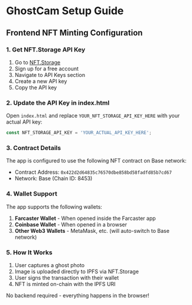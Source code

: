 # GhostCam Setup Guide

## Frontend NFT Minting Configuration

### 1. Get NFT.Storage API Key

1. Go to [NFT.Storage](https://nft.storage)
2. Sign up for a free account
3. Navigate to API Keys section
4. Create a new API key
5. Copy the API key

### 2. Update the API Key in index.html

Open `index.html` and replace `YOUR_NFT_STORAGE_API_KEY_HERE` with your actual API key:

```javascript
const NFT_STORAGE_API_KEY = 'YOUR_ACTUAL_API_KEY_HERE';
```

### 3. Contract Details

The app is configured to use the following NFT contract on Base network:
- Contract Address: `0x422d2d64835c76570dbe858bd58fadfd85b7cd67`
- Network: Base (Chain ID: 8453)

### 4. Wallet Support

The app supports the following wallets:
1. **Farcaster Wallet** - When opened inside the Farcaster app
2. **Coinbase Wallet** - When opened in a browser
3. **Other Web3 Wallets** - MetaMask, etc. (will auto-switch to Base network)

### 5. How It Works

1. User captures a ghost photo
2. Image is uploaded directly to IPFS via NFT.Storage
3. User signs the transaction with their wallet
4. NFT is minted on-chain with the IPFS URI

No backend required - everything happens in the browser!